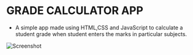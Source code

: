 # GRADE CALCULATOR APP

- A simple app made using HTML,CSS and JavaScript to calculate a student grade when student enters the marks in particular subjects.

![Screenshot](https://user-images.githubusercontent.com/72863753/156802724-e2cdfe35-228e-4ced-9824-245a59eece3f.jpg)
